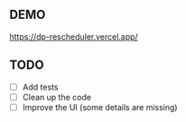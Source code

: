## DEMO

https://dp-rescheduler.vercel.app/

## TODO

- [ ] Add tests
- [ ] Clean up the code
- [ ] Improve the UI (some details are missing)
